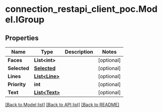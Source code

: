 # connection_restapi_client_poc.Model.IGroup

## Properties

Name | Type | Description | Notes
------------ | ------------- | ------------- | -------------
**Faces** | **List&lt;int&gt;** |  | [optional] 
**Selected** | [**Selected**](Selected.md) |  | [optional] 
**Lines** | [**List&lt;Line&gt;**](Line.md) |  | [optional] 
**Priority** | **int** |  | [optional] 
**Text** | [**List&lt;Text&gt;**](Text.md) |  | [optional] 

[[Back to Model list]](../README.md#documentation-for-models) [[Back to API list]](../README.md#documentation-for-api-endpoints) [[Back to README]](../README.md)

